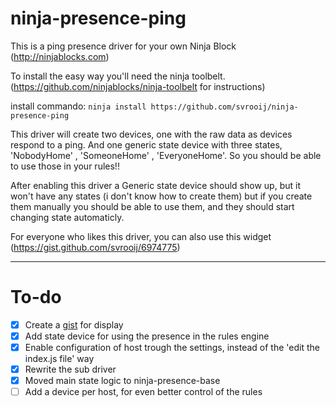 ninja-presence-ping
===================

This is a ping presence driver for your own Ninja Block (http://ninjablocks.com)

To install the easy way you'll need the ninja toolbelt. (https://github.com/ninjablocks/ninja-toolbelt for instructions)

install commando: `ninja install https://github.com/svrooij/ninja-presence-ping`

This driver will create two devices, one with the raw data as devices respond to a ping. And one generic state device with three states, 'NobodyHome' , 'SomeoneHome' , 'EveryoneHome'. 
So you should be able to use those in your rules!!

After enabling this driver a Generic state device should show up, but it won't have any states (i don't know how to create them) but if you create them manually you should be able to use them, and they should start changing state automaticly.

For everyone who likes this driver, you can also use this widget (https://gist.github.com/svrooij/6974775)

*************
To-do
=====

- [x] Create a [gist](https://gist.github.com/svrooij/6974775) for display
- [x] Add state device for using the presence in the rules engine
- [x] Enable configuration of host trough the settings, instead of the 'edit the index.js file' way
- [x] Rewrite the sub driver
- [x] Moved main state logic to ninja-presence-base
- [ ] Add a device per host, for even better control of the rules

